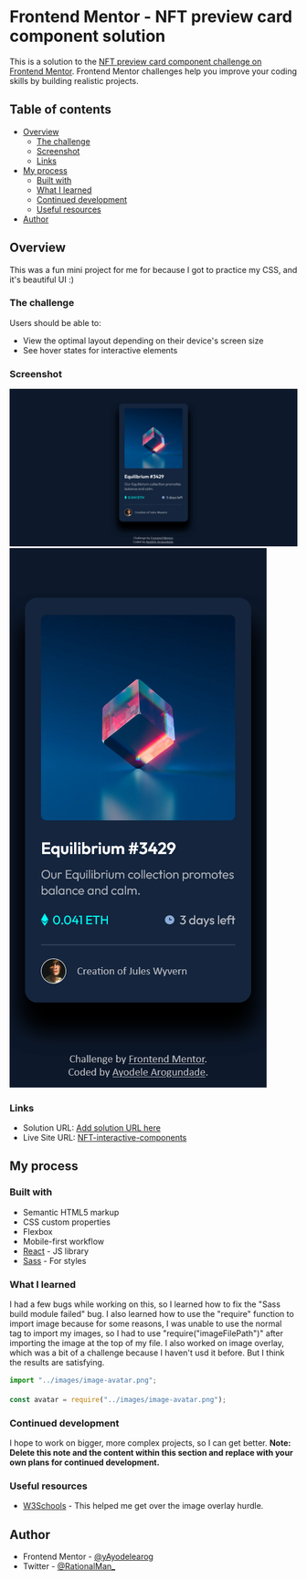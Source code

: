 # Frontend Mentor - NFT preview card component solution

This is a solution to the [NFT preview card component challenge on Frontend Mentor](https://www.frontendmentor.io/challenges/nft-preview-card-component-SbdUL_w0U). Frontend Mentor challenges help you improve your coding skills by building realistic projects. 

## Table of contents

- [Overview](#overview)
  - [The challenge](#the-challenge)
  - [Screenshot](#screenshot)
  - [Links](#links)
- [My process](#my-process)
  - [Built with](#built-with)
  - [What I learned](#what-i-learned)
  - [Continued development](#continued-development)
  - [Useful resources](#useful-resources)
- [Author](#author)


## Overview
This was a fun mini project for me for because I got to practice my CSS, and it's beautiful UI :)
### The challenge

Users should be able to:

- View the optimal layout depending on their device's screen size
- See hover states for interactive elements

### Screenshot

![](./Screenshots/Screenshot%202022-10-14%20at%2023-16-16%20React%20App.png)
![](./Screenshots/Screenshot%202022-10-14%20at%2023-17-10%20React%20App.png)



### Links

- Solution URL: [Add solution URL here](https://your-solution-url.com)
- Live Site URL: [NFT-interactive-components](https://nft-interactive-component.netlify.app/)

## My process

### Built with

- Semantic HTML5 markup
- CSS custom properties
- Flexbox
- Mobile-first workflow
- [React](https://reactjs.org/) - JS library
- [Sass](https://sass-lang.com/) - For styles


### What I learned
I had a few bugs while working on this, so I learned how to fix the "Sass build module failed" bug. I also learned how to use the "require" function to import image because for some reasons, I was unable to use the normal <img/> tag to import my images, so I had to use "require("imageFilePath")" after importing the image at the top of my file.
I also worked on image overlay, which was a bit of a challenge because I haven't usd it before. But I think the results are satisfying.


```js
import "../images/image-avatar.png";

const avatar = require("../images/image-avatar.png");
```


### Continued development
I hope to work on bigger, more complex projects, so I can get better.
**Note: Delete this note and the content within this section and replace with your own plans for continued development.**

### Useful resources

- [W3Schools](https://www.w3schools.com/howto/howto_css_image_overlay_icon.asp) - This helped me get over the image overlay hurdle.



## Author

- Frontend Mentor - [@yAyodelearog](https://www.frontendmentor.io/profile/Ayodelearog)
- Twitter - [@RationalMan_](https://www.twitter.com/RationalMan_)



